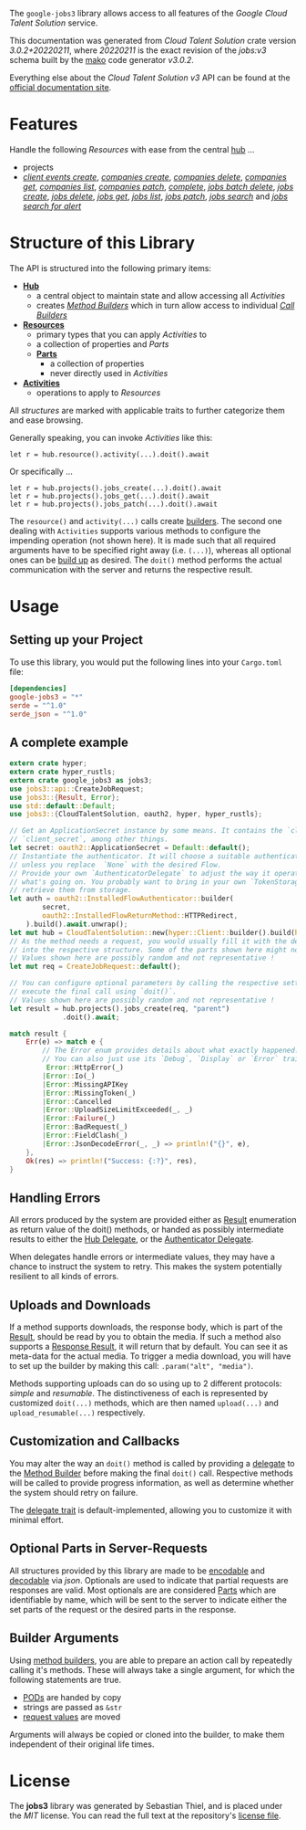 <!---
DO NOT EDIT !
This file was generated automatically from 'src/mako/api/README.md.mako'
DO NOT EDIT !
-->
The `google-jobs3` library allows access to all features of the *Google Cloud Talent Solution* service.

This documentation was generated from *Cloud Talent Solution* crate version *3.0.2+20220211*, where *20220211* is the exact revision of the *jobs:v3* schema built by the [mako](http://www.makotemplates.org/) code generator *v3.0.2*.

Everything else about the *Cloud Talent Solution* *v3* API can be found at the
[official documentation site](https://cloud.google.com/talent-solution/job-search/docs/).
# Features

Handle the following *Resources* with ease from the central [hub](https://docs.rs/google-jobs3/3.0.2+20220211/google_jobs3/CloudTalentSolution) ... 

* projects
 * [*client events create*](https://docs.rs/google-jobs3/3.0.2+20220211/google_jobs3/api::ProjectClientEventCreateCall), [*companies create*](https://docs.rs/google-jobs3/3.0.2+20220211/google_jobs3/api::ProjectCompanyCreateCall), [*companies delete*](https://docs.rs/google-jobs3/3.0.2+20220211/google_jobs3/api::ProjectCompanyDeleteCall), [*companies get*](https://docs.rs/google-jobs3/3.0.2+20220211/google_jobs3/api::ProjectCompanyGetCall), [*companies list*](https://docs.rs/google-jobs3/3.0.2+20220211/google_jobs3/api::ProjectCompanyListCall), [*companies patch*](https://docs.rs/google-jobs3/3.0.2+20220211/google_jobs3/api::ProjectCompanyPatchCall), [*complete*](https://docs.rs/google-jobs3/3.0.2+20220211/google_jobs3/api::ProjectCompleteCall), [*jobs batch delete*](https://docs.rs/google-jobs3/3.0.2+20220211/google_jobs3/api::ProjectJobBatchDeleteCall), [*jobs create*](https://docs.rs/google-jobs3/3.0.2+20220211/google_jobs3/api::ProjectJobCreateCall), [*jobs delete*](https://docs.rs/google-jobs3/3.0.2+20220211/google_jobs3/api::ProjectJobDeleteCall), [*jobs get*](https://docs.rs/google-jobs3/3.0.2+20220211/google_jobs3/api::ProjectJobGetCall), [*jobs list*](https://docs.rs/google-jobs3/3.0.2+20220211/google_jobs3/api::ProjectJobListCall), [*jobs patch*](https://docs.rs/google-jobs3/3.0.2+20220211/google_jobs3/api::ProjectJobPatchCall), [*jobs search*](https://docs.rs/google-jobs3/3.0.2+20220211/google_jobs3/api::ProjectJobSearchCall) and [*jobs search for alert*](https://docs.rs/google-jobs3/3.0.2+20220211/google_jobs3/api::ProjectJobSearchForAlertCall)




# Structure of this Library

The API is structured into the following primary items:

* **[Hub](https://docs.rs/google-jobs3/3.0.2+20220211/google_jobs3/CloudTalentSolution)**
    * a central object to maintain state and allow accessing all *Activities*
    * creates [*Method Builders*](https://docs.rs/google-jobs3/3.0.2+20220211/google_jobs3/client::MethodsBuilder) which in turn
      allow access to individual [*Call Builders*](https://docs.rs/google-jobs3/3.0.2+20220211/google_jobs3/client::CallBuilder)
* **[Resources](https://docs.rs/google-jobs3/3.0.2+20220211/google_jobs3/client::Resource)**
    * primary types that you can apply *Activities* to
    * a collection of properties and *Parts*
    * **[Parts](https://docs.rs/google-jobs3/3.0.2+20220211/google_jobs3/client::Part)**
        * a collection of properties
        * never directly used in *Activities*
* **[Activities](https://docs.rs/google-jobs3/3.0.2+20220211/google_jobs3/client::CallBuilder)**
    * operations to apply to *Resources*

All *structures* are marked with applicable traits to further categorize them and ease browsing.

Generally speaking, you can invoke *Activities* like this:

```Rust,ignore
let r = hub.resource().activity(...).doit().await
```

Or specifically ...

```ignore
let r = hub.projects().jobs_create(...).doit().await
let r = hub.projects().jobs_get(...).doit().await
let r = hub.projects().jobs_patch(...).doit().await
```

The `resource()` and `activity(...)` calls create [builders][builder-pattern]. The second one dealing with `Activities` 
supports various methods to configure the impending operation (not shown here). It is made such that all required arguments have to be 
specified right away (i.e. `(...)`), whereas all optional ones can be [build up][builder-pattern] as desired.
The `doit()` method performs the actual communication with the server and returns the respective result.

# Usage

## Setting up your Project

To use this library, you would put the following lines into your `Cargo.toml` file:

```toml
[dependencies]
google-jobs3 = "*"
serde = "^1.0"
serde_json = "^1.0"
```

## A complete example

```Rust
extern crate hyper;
extern crate hyper_rustls;
extern crate google_jobs3 as jobs3;
use jobs3::api::CreateJobRequest;
use jobs3::{Result, Error};
use std::default::Default;
use jobs3::{CloudTalentSolution, oauth2, hyper, hyper_rustls};

// Get an ApplicationSecret instance by some means. It contains the `client_id` and 
// `client_secret`, among other things.
let secret: oauth2::ApplicationSecret = Default::default();
// Instantiate the authenticator. It will choose a suitable authentication flow for you, 
// unless you replace  `None` with the desired Flow.
// Provide your own `AuthenticatorDelegate` to adjust the way it operates and get feedback about 
// what's going on. You probably want to bring in your own `TokenStorage` to persist tokens and
// retrieve them from storage.
let auth = oauth2::InstalledFlowAuthenticator::builder(
        secret,
        oauth2::InstalledFlowReturnMethod::HTTPRedirect,
    ).build().await.unwrap();
let mut hub = CloudTalentSolution::new(hyper::Client::builder().build(hyper_rustls::HttpsConnector::with_native_roots().https_or_http().enable_http1().enable_http2().build()), auth);
// As the method needs a request, you would usually fill it with the desired information
// into the respective structure. Some of the parts shown here might not be applicable !
// Values shown here are possibly random and not representative !
let mut req = CreateJobRequest::default();

// You can configure optional parameters by calling the respective setters at will, and
// execute the final call using `doit()`.
// Values shown here are possibly random and not representative !
let result = hub.projects().jobs_create(req, "parent")
             .doit().await;

match result {
    Err(e) => match e {
        // The Error enum provides details about what exactly happened.
        // You can also just use its `Debug`, `Display` or `Error` traits
         Error::HttpError(_)
        |Error::Io(_)
        |Error::MissingAPIKey
        |Error::MissingToken(_)
        |Error::Cancelled
        |Error::UploadSizeLimitExceeded(_, _)
        |Error::Failure(_)
        |Error::BadRequest(_)
        |Error::FieldClash(_)
        |Error::JsonDecodeError(_, _) => println!("{}", e),
    },
    Ok(res) => println!("Success: {:?}", res),
}

```
## Handling Errors

All errors produced by the system are provided either as [Result](https://docs.rs/google-jobs3/3.0.2+20220211/google_jobs3/client::Result) enumeration as return value of
the doit() methods, or handed as possibly intermediate results to either the 
[Hub Delegate](https://docs.rs/google-jobs3/3.0.2+20220211/google_jobs3/client::Delegate), or the [Authenticator Delegate](https://docs.rs/yup-oauth2/*/yup_oauth2/trait.AuthenticatorDelegate.html).

When delegates handle errors or intermediate values, they may have a chance to instruct the system to retry. This 
makes the system potentially resilient to all kinds of errors.

## Uploads and Downloads
If a method supports downloads, the response body, which is part of the [Result](https://docs.rs/google-jobs3/3.0.2+20220211/google_jobs3/client::Result), should be
read by you to obtain the media.
If such a method also supports a [Response Result](https://docs.rs/google-jobs3/3.0.2+20220211/google_jobs3/client::ResponseResult), it will return that by default.
You can see it as meta-data for the actual media. To trigger a media download, you will have to set up the builder by making
this call: `.param("alt", "media")`.

Methods supporting uploads can do so using up to 2 different protocols: 
*simple* and *resumable*. The distinctiveness of each is represented by customized 
`doit(...)` methods, which are then named `upload(...)` and `upload_resumable(...)` respectively.

## Customization and Callbacks

You may alter the way an `doit()` method is called by providing a [delegate](https://docs.rs/google-jobs3/3.0.2+20220211/google_jobs3/client::Delegate) to the 
[Method Builder](https://docs.rs/google-jobs3/3.0.2+20220211/google_jobs3/client::CallBuilder) before making the final `doit()` call. 
Respective methods will be called to provide progress information, as well as determine whether the system should 
retry on failure.

The [delegate trait](https://docs.rs/google-jobs3/3.0.2+20220211/google_jobs3/client::Delegate) is default-implemented, allowing you to customize it with minimal effort.

## Optional Parts in Server-Requests

All structures provided by this library are made to be [encodable](https://docs.rs/google-jobs3/3.0.2+20220211/google_jobs3/client::RequestValue) and 
[decodable](https://docs.rs/google-jobs3/3.0.2+20220211/google_jobs3/client::ResponseResult) via *json*. Optionals are used to indicate that partial requests are responses 
are valid.
Most optionals are are considered [Parts](https://docs.rs/google-jobs3/3.0.2+20220211/google_jobs3/client::Part) which are identifiable by name, which will be sent to 
the server to indicate either the set parts of the request or the desired parts in the response.

## Builder Arguments

Using [method builders](https://docs.rs/google-jobs3/3.0.2+20220211/google_jobs3/client::CallBuilder), you are able to prepare an action call by repeatedly calling it's methods.
These will always take a single argument, for which the following statements are true.

* [PODs][wiki-pod] are handed by copy
* strings are passed as `&str`
* [request values](https://docs.rs/google-jobs3/3.0.2+20220211/google_jobs3/client::RequestValue) are moved

Arguments will always be copied or cloned into the builder, to make them independent of their original life times.

[wiki-pod]: http://en.wikipedia.org/wiki/Plain_old_data_structure
[builder-pattern]: http://en.wikipedia.org/wiki/Builder_pattern
[google-go-api]: https://github.com/google/google-api-go-client

# License
The **jobs3** library was generated by Sebastian Thiel, and is placed 
under the *MIT* license.
You can read the full text at the repository's [license file][repo-license].

[repo-license]: https://github.com/Byron/google-apis-rsblob/main/LICENSE.md
